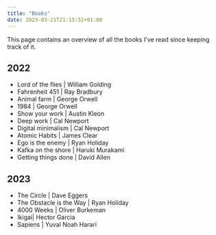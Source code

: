 ```yaml
---
title: "Books"
date: 2023-03-21T21:15:52+01:00
---
```


This page contains an overview of all the books I've read since keeping track of it.

## 2022
- Lord of the flies | William Golding
- Fahrenheit 451 | Ray Bradbury
- Animal farm | George Orwell
- 1984 | George Orwell
- Show your work | Austin Kleon
- Deep work | Cal Newport
- Digital minimalism | Cal Newport
- Atomic Habits | James Clear
- Ego is the enemy | Ryan Holiday
- Kafka on the shore | Haruki Murakami
- Getting things done | David Allen

## 2023
- The Circle | Dave Eggers
- The Obstacle is the Way | Ryan Holiday
- 4000 Weeks | Oliver Burkeman
- Ikigai| Hector Garcia
- Sapiens | Yuval Noah Harari

